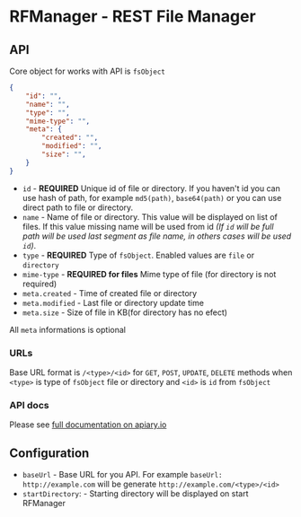 # RFManager - REST File Manager

## API

Core object for works with API is `fsObject`

```json
{
    "id": "",
    "name": "",
    "type": "",
    "mime-type": "",
    "meta": {
        "created": "",
        "modified": "",
        "size": "",
    }
}
```

* `id` - **REQUIRED** Unique id of file or directory. If you haven't id you can use hash of path, for example `md5(path)`, `base64(path)` or you can use direct path to file or directory.
* `name` - Name of file or directory. This value will be displayed on list of files. If this value missing name will be used from id *(If `id` will be full path will be used last segment as file name, in others cases will be used `id`)*.
* `type` - **REQUIRED** Type of `fsObject`. Enabled values are `file` or `directory`
* `mime-type` - **REQUIRED for files** Mime type of file (for directory is not required)
* `meta.created` - Time of created file or directory
* `meta.modified` - Last file or directory update time
* `meta.size` - Size of file in KB(for directory has no efect)

All `meta` informations is optional

### URLs

Base URL format is `/<type>/<id>` for `GET`, `POST`, `UPDATE`, `DELETE` methods when `<type>` is type of `fsObject` file or directory and `<id>` is `id` from `fsObject`

### API docs

Please see [full documentation on apiary.io](http://docs.rfmanager.apiary.io/#)

## Configuration

* `baseUrl` - Base URL for you API. For example `baseUrl: http://example.com` will be generate `http://example.com/<type>/<id>`
* `startDirectory`: - Starting directory will be displayed on start RFManager